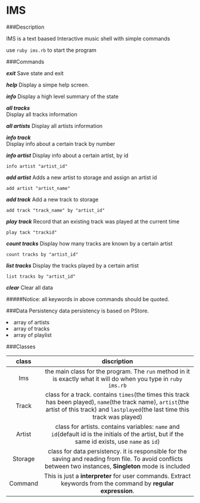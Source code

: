 IMS
=============================


###Description

IMS is a text baased Interactive music shell with simple commands

use ``ruby ims.rb`` to start the program

###Commands

***exit***
Save state and exit

***help***
Display a simpe help screen. 

***info***
Display a high level summary of the state

***all tracks***  
Display all tracks information

***all artists***
Display all artists information

***info track***   
Display info about a certain track by number

***info artist***
Display info about a certain artist, by id

``info artist "artist_id"``

***add artist***
Adds a new artist to storage and assign an artist id

``add artist "artist_name"``

***add track***
Add a new track to storage

``add track "track_name" by "artist_id"``

***play track***
Record that an existing track was played at the current time

``play tack "trackid"``

***count tracks***
Display how many tracks are known by a certain artist

``count tracks by "artist_id"``

***list tracks***
Display the tracks played by a certain artist

``list tracks by "artist_id"``

***clear***
Clear all data

#####Notice: all keywords in above commands should be quoted.


###Data Persistency
data persistency is based on PStore. 

<li> array of artists
<li> array of tracks
<li> array of playlist

###Classes

class | discription | 
:----:|:------:|
Ims | the main class for the program. The ``run`` method in it is exactly what it will do when you type in ``ruby ims.rb``  | 
Track | class for a track. contains ``times``(the times this track has been played), ``name``(the track name), ``artist``(the artist of this track) and ``lastplayed``(the last time this track was played)| 
Artist | class for artists. contains variables: ``name`` and ``id``(default id is the initials of the artist, but if the same id exists, use ``name`` as ``id``)  |
Storage | class for data persistency. it is responsible for the saving and reading from file. To avoid conflicts between two instances, **Singleton** mode is included|
Command | This is just a **interpreter** for user commands. Extract keywords from the command by **regular expression**.| 

